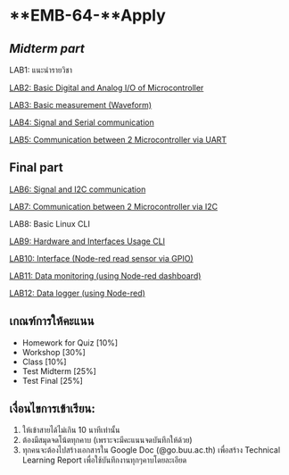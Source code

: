 # **EMB-64-****Apply**


## ***Midterm part***

LAB1: แนะนำรายวิชา

[LAB2: Basic Digital and Analog I/O of Microcontroller](https://github.com/Advance-Innovation-Centre-AIC/EE_Curriculum/blob/main/term2_65_EMB64_Applied_ES/LAB2_Basic_Digital_and_Analog_IO.md)

[LAB3: Basic measurement (Waveform)](https://docs.aic-eec.com/embedded-systems/hardware-and-firmware/lab1-oscilloscope/waveform)

[LAB4: Signal and Serial communication](https://docs.aic-eec.com/embedded-systems/hardware-and-firmware/lab1-oscilloscope/basic-digital-and-analog-i-o)

[LAB5: Communication between 2 Microcontroller via UART](https://github.com/Advance-Innovation-Centre-AIC/EE_Curriculum/blob/main/term2_65_EMB64_Applied_ES/LAB5_Communication%20between%202_Microcontroller_via_UART.md)
 
## **Final part**
[LAB6: Signal and I2C communication](https://docs.aic-eec.com/embedded-systems/hardware-and-firmware/interfacing-and-communication/lab-i2c-protocol)

[LAB7: Communication between 2 Microcontroller via I2C](https://github.com/Advance-Innovation-Centre-AIC/EE_Curriculum/blob/main/term2_65_EMB64_Applied_ES/LAB7_Communication_between_%202_Microcontroller_via_I2C.md) 

LAB8: Basic Linux CLI

[LAB9: Hardware and Interfaces Usage CLI](https://docs.aic-eec.com/computer-operation-system/development-on-crowpi/hardware-and-interfaces-usage-cli)

[LAB10: Interface (Node-red  read sensor via GPIO)](https://github.com/Advance-Innovation-Centre-AIC/EE_Curriculum/blob/main/term2_65_EMB64_Applied_ES/LAB10_Node-red_with_Raspberry_Pi_GPIO.md)

[LAB11: Data monitoring (using Node-red dashboard)](https://github.com/Advance-Innovation-Centre-AIC/EE_Curriculum/blob/main/term2_65_EMB64_Applied_ES/LAB11_Basic_Node-red_Dashboard.md)

[LAB12: Data logger (using Node-red)](https://github.com/Advance-Innovation-Centre-AIC/EE_Curriculum/tree/main/term2_65_EMB62_IoT/LAB03)


## **เกณฑ์การให้คะแนน**

- Homework for Quiz [10%]
- Workshop [30%]
- Class [10%]
- Test Midterm [25%] 
- Test Final [25%]


## **เงื่อนไขการเข้าเรียน:**

1. ให้เข้าสายได้ไม่เกิน 10 นาทีเท่านั้น
2. ต้องมีสมุดจดโน้ตทุกคาบ (เพราะจะมีคะแนนจดบันทึกให้ด้วย)
3. ทุกคนจะต้องไปสร้างเอกสารใน Google Doc (@go.buu.ac.th) เพื่อสร้าง Technical Learning Report เพื่อใช้บันทึกงานทุกๆคาบโดยละเอียด




